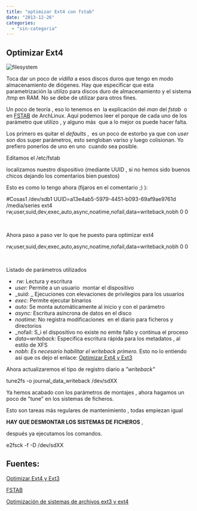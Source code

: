 ```yaml
---
title: "optimizar Ext4 con fstab"
date: "2013-12-26"
categories: 
  - "sin-categoria"
---
```


## Optimizar Ext4

![filesystem](images/filesystem.png)

Toca dar un poco de _vidilla_ a esos discos duros que tengo en modo almacenamiento de diógenes. Hay que especificar que esta parametrización la utilizo para discos duro de almacenamiento y el sistema /tmp en RAM. No se debe de utilizar para otros fines.

Un poco de teoría , eso lo tenemos en  la explicación del _man_ del _fstab_  o en [FSTAB](https://wiki.archlinux.org/index.php/Fstab_%28Espa%C3%B1ol%29 "fstab") de ArchLinux. Aquí podemos leer el porque de cada uno de los parámetro que utilizo , y alguno más  que a lo mejor os puede hacer falta.

Los primero es quitar el _defaults_ ,  es un poco de estorbo ya que con _user_ son dos super parámetros, esto sengloban variso y luego colisionan. Yo prefiero ponerlos de uno en uno  cuando sea posible.

Editamos el /etc/fstab

localizamos nuestro dispositivo (mediante UUID , si no hemos sido buenos chicos dejando los comentarios bien puestos)

Esto es como lo tengo ahora (fijaros en el comentario ;) ):

#Cosas1         /dev/sdb1
UUID=a13e4ab5-5979-4451-b093-69af9ae9761d       /media/series   ext4    rw,user,suid,dev,exec,auto,async,noatime,nofail,data=writeback,nobh     0       0

 

Ahora paso a paso ver lo que he puesto para optimizar ext4

rw,user,suid,dev,exec,auto,async,noatime,nofail,data=writeback,nobh     0       0

 

Listado de parámetros utilizados

-  _rw:_ Lectura y escritura
- _user:_ Permite a un usuario  montar el dispositivo
- _suid: _ Ejecuciones con elevaciones de privilegios para los usuarios
- _exec:_ Permite ejecutar binarios
- _auto:_ Se monta automáticamente al inicio y con el parámetro
- _async:_ Escritura asíncrona de datos en el disco
- _noatime:_ No registra modificaciones  en el diario para ficheros y directorios
- _nofail: S_i el dispositivo no existe no emite fallo y continua el proceso
- _data=writeback:_ Especifica escritura rápida para los metadatos , al estilo de XFS
- _nobh: Es necesario habilitar el writeback primero._ Esto no lo entiendo así que os dejo el enlace: [Optimizar Ext4 y Ext3](https://www.pacorabadan.com/?p=557 "Optimizar Ext4 y Ext3")

Ahora actualizaremos el tipo de registro diario a _"writeback"_

tune2fs -o journal\_data\_writeback /dev/sdXX

Ya hemos acabado con los parámetros de montajes , ahora hagamos un poco de "tune" en los sistemas de ficheros.

Esto son tareas más regulares de mantenimiento , todas empiezan igual

**HAY QUE DESMONTAR LOS SISTEMAS DE FICHEROS** ,

después ya ejecutamos los comandos.

e2fsck -f -D /dev/sdXX

## Fuentes:

[Optimizar Ext4 y Ext3](https://www.pacorabadan.com/?p=557 "Optimizar Ext4 y Ext3")

[FSTAB](https://wiki.archlinux.org/index.php/Fstab_%28Espa%C3%B1ol%29 "fstab")

[Optimización de sistemas de archivos ext3 y ext4](https://www.alcancelibre.org/staticpages/index.php/como-optimizar-ext3 "Optimización de sistemas de archivos ext3 y ext4")
